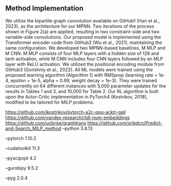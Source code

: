 ## Method Implementation
We utilize the bipartite graph convolution available on GitHub1 (Han et al., 2023), as the architecture for our MPNN. Two
iterations of the process shown in Figure 2(a) are applied, resulting in two constraint-side and two variable-side convolutions.
Our proposed model is implemented using the Transformer encoder code from GitHub2 (Wu et al., 2021), maintaining the
same configuration. We developed two MPNN-based baselines, M MLP and M CNN. M MLP consists of four MLP layers
with a hidden size of 128 and tanh activation, while M CNN includes four CNN layers followed by an MLP layer with
ReLU activation. We utilized the positional encoding module from GitHub3 (Gorishniy et al., 2022).
All ML models were trained using the proposed learning algorithm (Algorithm 1) with RMSprop (learning rate = 1e-4,
epsilon = 1e-5, alpha = 0.99, weight decay = 1e-3). They were trained concurrently on 64 different instances with 5,000
parameter updates for the results in Tables 1 and 3, and 10,000 for Table 2. Our RL algorithm is built upon the Actor-Critic
implementation in PyTorch4 (Kostrikov, 2018), modified to be tailored for MILP problems.

https://github.com/ikostrikov/pytorch-a2c-ppo-acktr-gail
https://github.com/yandex-research/rtdl-num-embeddings
https://github.com/ucbrise/graphtrans
https://github.com/sribdcn/Predict-and-Search_MILP_method
–python 3.8.13

–pytorch 1.10.2

–cudatoolkit 11.3

–pyscipopt 4.2

–gurobipy 9.5.2

–pyg 2.0.4